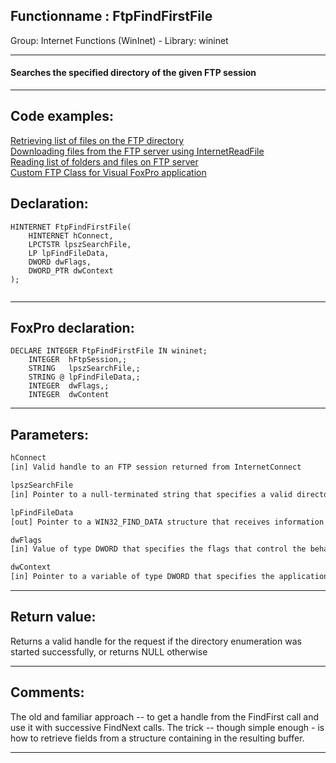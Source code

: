 <link rel="stylesheet" type="text/css" href="../../css/win32api.css">  
<link rel="stylesheet" href="https://cdnjs.cloudflare.com/ajax/libs/font-awesome/4.7.0/css/font-awesome.min.css">

## Functionname : FtpFindFirstFile
Group: Internet Functions (WinInet) - Library: wininet    
***  


#### Searches the specified directory of the given FTP session
***  


## Code examples:
[Retrieving list of files on the FTP directory](../../samples/sample_046.md)  
[Downloading files from the FTP server using InternetReadFile](../../samples/sample_063.md)  
[Reading list of folders and files on FTP server](../../samples/sample_340.md)  
[Custom FTP Class for Visual FoxPro application](../../samples/sample_344.md)  

## Declaration:
```foxpro  
HINTERNET FtpFindFirstFile(
    HINTERNET hConnect,
    LPCTSTR lpszSearchFile,
    LP lpFindFileData,
    DWORD dwFlags,
    DWORD_PTR dwContext
);
  
```  
***  


## FoxPro declaration:
```foxpro  
DECLARE INTEGER FtpFindFirstFile IN wininet;
	INTEGER  hFtpSession,;
	STRING   lpszSearchFile,;
	STRING @ lpFindFileData,;
	INTEGER  dwFlags,;
	INTEGER  dwContent  
```  
***  


## Parameters:
```txt  
hConnect
[in] Valid handle to an FTP session returned from InternetConnect

lpszSearchFile
[in] Pointer to a null-terminated string that specifies a valid directory path or file name for the FTP server"s file system

lpFindFileData
[out] Pointer to a WIN32_FIND_DATA structure that receives information about the found file or directory

dwFlags
[in] Value of type DWORD that specifies the flags that control the behavior of this function

dwContext
[in] Pointer to a variable of type DWORD that specifies the application-defined value...  
```  
***  


## Return value:
Returns a valid handle for the request if the directory enumeration was started successfully, or returns NULL otherwise  
***  


## Comments:
The old and familiar approach -- to get a handle from the FindFirst call and use it with successive FindNext calls. The trick -- though simple enough - is how to retrieve fields from a structure containing in the resulting buffer.  
  
***  


